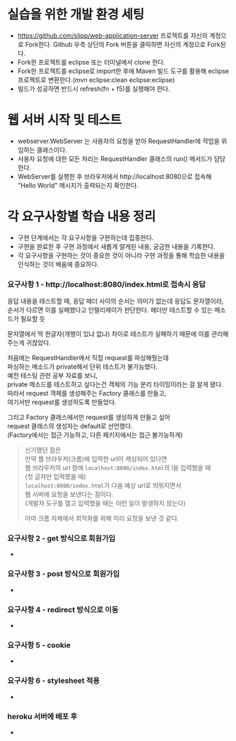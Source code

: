 # 실습을 위한 개발 환경 세팅
* https://github.com/slipp/web-application-server 프로젝트를 자신의 계정으로 Fork한다. Github 우측 상단의 Fork 버튼을 클릭하면 자신의 계정으로 Fork된다.
* Fork한 프로젝트를 eclipse 또는 터미널에서 clone 한다.
* Fork한 프로젝트를 eclipse로 import한 후에 Maven 빌드 도구를 활용해 eclipse 프로젝트로 변환한다.(mvn eclipse:clean eclipse:eclipse)
* 빌드가 성공하면 반드시 refresh(fn + f5)를 실행해야 한다.

# 웹 서버 시작 및 테스트
* webserver.WebServer 는 사용자의 요청을 받아 RequestHandler에 작업을 위임하는 클래스이다.
* 사용자 요청에 대한 모든 처리는 RequestHandler 클래스의 run() 메서드가 담당한다.
* WebServer를 실행한 후 브라우저에서 http://localhost:8080으로 접속해 "Hello World" 메시지가 출력되는지 확인한다.

# 각 요구사항별 학습 내용 정리
* 구현 단계에서는 각 요구사항을 구현하는데 집중한다. 
* 구현을 완료한 후 구현 과정에서 새롭게 알게된 내용, 궁금한 내용을 기록한다.
* 각 요구사항을 구현하는 것이 중요한 것이 아니라 구현 과정을 통해 학습한 내용을 인식하는 것이 배움에 중요하다. 

### 요구사항 1 - http://localhost:8080/index.html로 접속시 응답

응답 내용을 테스트할 때, 응답 헤더 사이의 순서는 의미가 없는데
응답도 문자열이라, 순서가 다르면 이를 실패했다고 인텔리제이가 판단한다.
헤더만 테스트할 수 있는 메소드가 필요할 듯

문자열에서 딱 한글자(개행이 있냐 없냐) 차이로 테스트가 실패하기 때문에 이를 관리해주는게 귀찮았다.

처음에는 RequestHandler에서 직접 request를 파싱해줬는데  
파싱하는 메소드가 private해서 단위 테스트가 불가능했다.  
예전 테스팅 관련 공부 자료를 보니,  
private 메소드를 테스트하고 싶다는건 객체의 기능 분리 타이밍이라는 걸 알게 됐다.  
따라서 request 객체를 생성해주는 Factory 클래스를 만들고,  
여기서만 request를 생성하도록 만들었다.

그리고 Factory 클래스에서만 request를 생성하게 만들고 싶어  
request 클래스의 생성자는 default로 선언했다.  
(Factory에서는 접근 가능하고, 다른 패키지에서는 접근 불가능하게)

> 신기했던 점은  
> 만약 웹 브라우저(크롬)에 입력한 url이 캐싱되어 있다면  
> 웹 브라우저의 url 창에 `localhost:8080/index.html`의 l을 입력했을 때  
> (첫 글자만 입력했을 때)  
> `localhost:8080/index.html`가 다음 예상 url로 띄워지면서  
> 웹 서버에 요청을 보낸다는 점이다.  
> (개발자 도구를 열고 입력했을 때는 이런 일이 발생하지 않는다)
> 
> 아마 크롬 자체에서 최적화를 위해 미리 요청을 보낸 것 같다.

### 요구사항 2 - get 방식으로 회원가입
* 

### 요구사항 3 - post 방식으로 회원가입
* 

### 요구사항 4 - redirect 방식으로 이동
* 

### 요구사항 5 - cookie
* 

### 요구사항 6 - stylesheet 적용
* 

### heroku 서버에 배포 후
* 